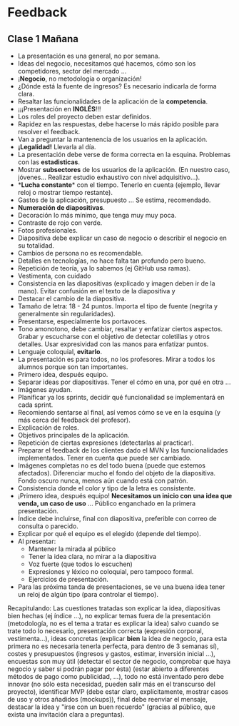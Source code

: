 # Feedback

## Clase 1 Mañana

* La presentación es una general, no por semana.
* Ideas del negocio, necesitamos qué hacemos, cómo son los competidores, sector del mercado ...
* ¡**Negocio**, no metodología o organización!
* ¿Dónde está la fuente de ingresos? Es necesario indicarla de forma clara.
* Resaltar las funcionalidades de la aplicación de la **competencia**.
* ¡¡¡Presentación en **INGLÉS**!!!
* Los roles del proyecto deben estar definidos.
* Rapidez en las respuestas, debe hacerse lo más rápido posible para resolver el feedback.
* Van a preguntar la mantenencia de los usuarios en la aplicación.
* **¡Legalidad!** Llevarla al día.
* La presentación debe verse de forma correcta en la esquina. Problemas con las **estadisticas**.
* Mostrar **subsectores** de los usuarios de la aplicación. (En nuestro caso, jóvenes... Realizar estudio exhaustivo con nivel adquisitivo...).
* \***Lucha constante**\* con el tiempo. Tenerlo en cuenta (ejemplo, llevar reloj o mostrar tiempo restante).
* Gastos de la aplicación, presupuesto ... Se estima, recomendado.
* **Numeración de diapositivas**. 
* Decoración lo más mínimo, que tenga muy muy poca.
* Contraste de rojo con verde.
* Fotos profesionales.
* Diapositiva debe explicar un caso de negocio o describir el negocio en su totalidad.
* Cambios de persona no es recomendable.
* Detalles en tecnologías, no hace falta tan profundo pero bueno.
* Repetición de teoría, ya lo sabemos (ej GitHub usa ramas).
* Vestimenta, con cuidado
* Consistencia en las diapositivas (explicado y imagen deben ir de la mano). Evitar confusión en el texto de la diapositiva y 
* Destacar el cambio de la diapositiva.
* Tamaño de letra: 18 - 24 puntos. Importa el tipo de fuente (negrita y generalmente sin regularidades).
* Presentarse, especialmente los portavoces.
* Tono amonotono, debe cambiar, resaltar y enfatizar ciertos aspectos. Grabar y escucharse con el objetivo de detectar coletillas y otros detalles. Usar expresividad con las manos para enfatizar puntos.
* Lenguaje coloquial, **evitarlo**.
* La presentación es para todos, no los profesores. Mirar a todos los alumnos porque son tan importantes.
* Primero idea, después equipo.
* Separar ideas por diapositivas. Tener el cómo en una, por qué en otra ...
* Imágenes ayudan.
* Planificar ya los sprints, decidir qué funcionalidad se implementará en cada sprint.
* Recomiendo sentarse al final, así vemos cómo se ve en la esquina (y más cerca del feedback del profesor).
* Explicación de roles. 
* Objetivos principales de la aplicación.
* Repetición de ciertas expresiones (detectarlas al practicar).
* Preparar el feedback de los clientes dado el MVN y las funcionalidades implementados. Tener en cuenta que puede ser cambiado.
* Imágenes completas no es del todo buena (puede que estemos afectados). Diferenciar mucho el fondo del objeto de la diapositiva. Fondo oscuro nunca, menos aún cuando está con patrón.
* Consistencia donde el color y tipo de la letra es consistente.
* ¡Primero idea, después equipo! **Necesitamos un inicio con una idea que venda, un caso de uso** ... Público enganchado en la primera presentación.
* Índice debe incluirse, final con diapositiva, preferible con correo de consulta o parecido.
* Explicar por qué el equipo es el elegido (depende del tiempo).
* Al presentar:
    * Mantener la mirada al público
    * Tener la idea clara, no mirar a la diapositiva
    * Voz fuerte (que todos lo escuchen)
    * Expresiones y léxico no coloquial, pero tampoco formal.
    * Ejercicios de presentación.
* Para las próxima tanda de presentaciones, se ve una buena idea tener un reloj de algún tipo (para controlar el tiempo).

Recapitulando: Las cuestiones tratadas son explicar la idea, diapositivas bien hechas (ej índice ...), no explicar temas fuera de la presentación (metodología, no es el tema a tratar es explicar la idea) salvo cuando se trate todo lo necesario, presentación correcta (expresión corporal, vestimenta...), ideas concretas (explicar **bien** la idea de negocio, para esta primera no es necesaria tenerla perfecta, para dentro de 3 semanas sí), costes y presupuestos (ingresos y gastos, estimar, inversión inicial ...), encuestas son muy útil (detectar el sector de negocio, comprobar que haya negocio y saber si podrán pagar por ésta) (estar abierto a diferentes métodos de pago como publicidad, ...), todo no está inventado pero debe innovar (no sólo esta necesidad, pueden salir más en el transcurso del proyecto), identificar MVP (debe estar claro, explícitamente, mostrar casos de uso y otros añadidos (mockups)), final debe reenviar el mensaje, destacar la idea y "irse con un buen recuerdo" (gracias al público, que exista una invitación clara a preguntas).